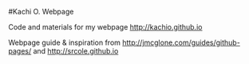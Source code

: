 #Kachi O. Webpage

Code and materials for my webpage http://kachio.github.io


Webpage guide & inspiration from <a href="http://jmcglone.com/guides/github-pages/">http://jmcglone.com/guides/github-pages/</a> and <http://srcole.github.io>

